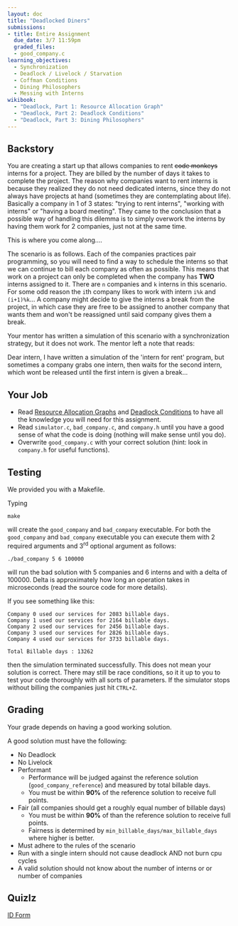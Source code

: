 ```yaml
---
layout: doc
title: "Deadlocked Diners"
submissions:
- title: Entire Assignment
  due_date: 3/7 11:59pm
  graded_files:
  - good_company.c
learning_objectives:
  - Synchronization
  - Deadlock / Livelock / Starvation
  - Coffman Conditions
  - Dining Philosophers
  - Messing with Interns
wikibook:
  - "Deadlock, Part 1: Resource Allocation Graph"
  - "Deadlock, Part 2: Deadlock Conditions"
  - "Deadlock, Part 3: Dining Philosophers"
---
```


## Backstory
You are creating a start up that allows companies to rent <s>code monkeys</s> interns for a project.
They are billed by the number of days it takes to complete the project.
The reason why companies want to rent interns is because they realized they do not need dedicated interns,
since they do not always have projects at hand (sometimes they are contemplating about life).
Basically a company in 1 of 3 states: "trying to rent interns", "working with interns" or "having a board meeting".
They came to the conclusion that a possible way of handling this dilemma is to simply overwork the interns by having them work for 2 companies,
just not at the same time.

This is where you come along....

The scenario is as follows.
Each of the companies practices pair programming,
so you will need to find a way to schedule the interns so that we can continue to bill each company as often as possible.
This means that work on a project can only be completed when the company has **TWO** interns assigned to it.
There are `n` companies and `k` interns in this scenario.
For some odd reason the `i`th company likes to work with intern `i%k` and `(i+1)%k`...
A company might decide to give the interns a break from the project,
in which case they are free to be assigned to another company that wants them and won't be reassigned until said company gives them a break.

Your mentor has written a simulation of this scenario with a synchronization strategy, but it does not work.
The mentor left a note that reads:

>
Dear intern, I have written a simulation of the 'intern for rent' program,
but sometimes a company grabs one intern,
then waits for the second intern,
which wont be released until the first intern is given a break...

## Your Job

* Read [Resource Allocation Graphs](https://github.com/angrave/SystemProgramming/wiki/Deadlock%2C-Part-1%3A-Resource-Allocation-Graph) and [Deadlock Conditions](https://github.com/angrave/SystemProgramming/wiki/Deadlock%2C-Part-2%3A-Deadlock-Conditions) to have all the knowledge you will need for this assignment.
* Read `simulator.c`, `bad_company.c`, and `company.h` until you have a good sense of what the code is doing (nothing will make sense until you do).
* Overwrite `good_company.c` with your correct solution (hint: look in `company.h` for useful functions).

## Testing
We provided you with a Makefile.

Typing

```
make
```

will create the `good_company` and `bad_company` executable.
For both the `good_company` and `bad_company` executable you can execute them with 2 required arguments and 3<sup>rd</sup> optional argument as follows:

```
./bad_company 5 6 100000
```


will run the bad solution with 5 companies and 6 interns and with a delta of 100000.
Delta is approximately how long an operation takes in microseconds (read the source code for more details).

If you see something like this:

```
Company 0 used our services for 2083 billable days.
Company 1 used our services for 2164 billable days.
Company 2 used our services for 2456 billable days.
Company 3 used our services for 2826 billable days.
Company 4 used our services for 3733 billable days.

Total Billable days : 13262
```

then the simulation terminated successfully.
This does not mean your solution is correct.
There may still be race conditions, so it it up to you to test your code thoroughly with all sorts of parameters.
If the simulator stops without billing the companies just hit `CTRL+Z`.

## Grading
Your grade depends on having a good working solution.

A good solution must have the following:

* No Deadlock
* No Livelock
* Performant
  * Performance will be judged against the reference solution (`good_company_reference`) and measured by total billable days.
  * You must be within **90%** of the reference solution to receive full points.
* Fair (all companies should get a roughly equal number of billable days)
  * You must be within **90%** of than the reference solution to receive full points.
  * Fairness is determined by `min_billable_days/max_billable_days` where higher is better.
* Must adhere to the rules of the scenario
* Run with a single intern should not cause deadlock AND not burn cpu cycles
* A valid solution should not know about the number of interns or or number of companies

## QuizIz

[ID Form](https://docs.google.com/forms/d/e/1FAIpQLSeCIq1wChZHjNA4qQOZU4f1NGk_kXNkAenOtH2aM8nl5u1zbg/viewform)

